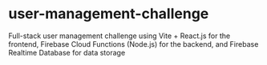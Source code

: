# user-management-challenge
Full-stack user management challenge using Vite + React.js for the frontend, Firebase Cloud Functions (Node.js) for the backend, and Firebase Realtime Database for data storage
